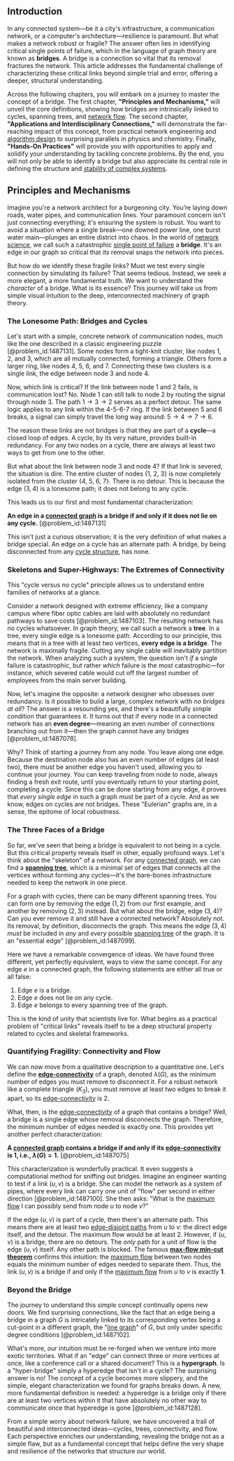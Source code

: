## Introduction
In any connected system—be it a city's infrastructure, a communication network, or a computer's architecture—resilience is paramount. But what makes a network robust or fragile? The answer often lies in identifying critical single points of failure, which in the language of graph theory are known as **bridges**. A bridge is a connection so vital that its removal fractures the network. This article addresses the fundamental challenge of characterizing these critical links beyond simple trial and error, offering a deeper, structural understanding.

Across the following chapters, you will embark on a journey to master the concept of a bridge. The first chapter, **"Principles and Mechanisms,"** will unveil the core definitions, showing how bridges are intrinsically linked to cycles, spanning trees, and [network flow](@article_id:270965). The second chapter, **"Applications and Interdisciplinary Connections,"** will demonstrate the far-reaching impact of this concept, from practical network engineering and [algorithm design](@article_id:633735) to surprising parallels in physics and chemistry. Finally, **"Hands-On Practices"** will provide you with opportunities to apply and solidify your understanding by tackling concrete problems. By the end, you will not only be able to identify a bridge but also appreciate its central role in defining the structure and [stability of complex systems](@article_id:164868).

## Principles and Mechanisms

Imagine you're a network architect for a burgeoning city. You’re laying down roads, water pipes, and communication lines. Your paramount concern isn't just connecting everything; it's ensuring the system is robust. You want to avoid a situation where a single break—one downed power line, one burst water main—plunges an entire district into chaos. In the world of [network science](@article_id:139431), we call such a catastrophic [single point of failure](@article_id:267015) a **bridge**. It's an edge in our graph so critical that its removal snaps the network into pieces.

But how do we identify these fragile links? Must we test every single connection by simulating its failure? That seems tedious. Instead, we seek a more elegant, a more fundamental truth. We want to understand the *character* of a bridge. What is its essence? This journey will take us from simple visual intuition to the deep, interconnected machinery of graph theory.

### The Lonesome Path: Bridges and Cycles

Let's start with a simple, concrete network of communication nodes, much like the one described in a classic engineering puzzle [@problem_id:1487131]. Some nodes form a tight-knit cluster, like nodes 1, 2, and 3, which are all mutually connected, forming a triangle. Others form a larger ring, like nodes 4, 5, 6, and 7. Connecting these two clusters is a single link, the edge between node 3 and node 4.

Now, which link is critical? If the link between node 1 and 2 fails, is communication lost? No. Node 1 can still talk to node 2 by routing the signal through node 3. The path $1 \to 3 \to 2$ serves as a perfect detour. The same logic applies to any link within the 4-5-6-7 ring. If the link between 5 and 6 breaks, a signal can simply travel the long way around: $5 \to 4 \to 7 \to 6$.

The reason these links are not bridges is that they are part of a **cycle**—a closed loop of edges. A cycle, by its very nature, provides built-in redundancy. For any two nodes on a cycle, there are always at least two ways to get from one to the other.

But what about the link between node 3 and node 4? If that link is severed, the situation is dire. The entire cluster of nodes {1, 2, 3} is now completely isolated from the cluster {4, 5, 6, 7}. There is no detour. This is because the edge $(3, 4)$ is a lonesome path; it does not belong to any cycle.

This leads us to our first and most fundamental characterization:

**An edge in a [connected graph](@article_id:261237) is a bridge if and only if it does not lie on any cycle.** [@problem_id:1487131]

This isn't just a curious observation; it is the very definition of what makes a bridge special. An edge on a cycle has an alternate path. A bridge, by being disconnected from any [cycle structure](@article_id:146532), has none.

### Skeletons and Super-Highways: The Extremes of Connectivity

This "cycle versus no cycle" principle allows us to understand entire families of networks at a glance.

Consider a network designed with extreme efficiency, like a company campus where fiber optic cables are laid with absolutely no redundant pathways to save costs [@problem_id:1487103]. The resulting network has no cycles whatsoever. In graph theory, we call such a network a **tree**. In a tree, every single edge is a lonesome path. According to our principle, this means that in a tree with at least two vertices, **every edge is a bridge**. The network is maximally fragile. Cutting any single cable will inevitably partition the network. When analyzing such a system, the question isn't *if* a single failure is catastrophic, but rather *which* failure is the *most* catastrophic—for instance, which severed cable would cut off the largest number of employees from the main server building.

Now, let's imagine the opposite: a network designer who obsesses over redundancy. Is it possible to build a large, complex network with *no bridges at all*? The answer is a resounding yes, and there's a beautifully simple condition that guarantees it. It turns out that if every node in a connected network has an **even degree**—meaning an even number of connections branching out from it—then the graph cannot have any bridges [@problem_id:1487078].

Why? Think of starting a journey from any node. You leave along one edge. Because the destination node also has an even number of edges (at least two), there must be another edge you haven't used, allowing you to continue your journey. You can keep traveling from node to node, always finding a fresh exit route, until you eventually return to your starting point, completing a cycle. Since this can be done starting from any edge, it proves that *every single edge* in such a graph must be part of a cycle. And as we know, edges on cycles are not bridges. These "Eulerian" graphs are, in a sense, the epitome of local robustness.

### The Three Faces of a Bridge

So far, we've seen that being a bridge is equivalent to not being in a cycle. But this critical property reveals itself in other, equally profound ways. Let's think about the "skeleton" of a network. For any [connected graph](@article_id:261237), we can find a **[spanning tree](@article_id:262111)**, which is a minimal set of edges that connects all the vertices without forming any cycles—it's the bare-bones infrastructure needed to keep the network in one piece.

For a graph with cycles, there can be many different spanning trees. You can form one by removing the edge $(1,2)$ from our first example, and another by removing $(2,3)$ instead. But what about the bridge, edge $(3,4)$? Can you ever remove it and still have a connected network? Absolutely not. Its removal, by definition, disconnects the graph. This means the edge $(3,4)$ *must* be included in *any* and *every* possible [spanning tree](@article_id:262111) of the graph. It is an "essential edge" [@problem_id:1487099].

Here we have a remarkable convergence of ideas. We have found three different, yet perfectly equivalent, ways to view the same concept. For any edge $e$ in a connected graph, the following statements are either all true or all false:

1.  Edge $e$ is a bridge.
2.  Edge $e$ does not lie on any cycle.
3.  Edge $e$ belongs to every spanning tree of the graph.

This is the kind of unity that scientists live for. What begins as a practical problem of "critical links" reveals itself to be a deep structural property related to cycles and skeletal frameworks.

### Quantifying Fragility: Connectivity and Flow

We can now move from a qualitative description to a quantitative one. Let's define the **[edge-connectivity](@article_id:272006)** of a graph, denoted $\lambda(G)$, as the minimum number of edges you must remove to disconnect it. For a robust network like a complete triangle ($K_3$), you must remove at least two edges to break it apart, so its [edge-connectivity](@article_id:272006) is 2.

What, then, is the [edge-connectivity](@article_id:272006) of a graph that contains a bridge? Well, a bridge is a single edge whose removal disconnects the graph. Therefore, the minimum number of edges needed is exactly one. This provides yet another perfect characterization:

**A [connected graph](@article_id:261237) contains a bridge if and only if its [edge-connectivity](@article_id:272006) is 1, i.e., $\lambda(G) = 1$.** [@problem_id:1487075]

This characterization is wonderfully practical. It even suggests a computational method for sniffing out bridges. Imagine an engineer wanting to test if a link $(u, v)$ is a bridge. She can model the network as a system of pipes, where every link can carry one unit of "flow" per second in either direction [@problem_id:1487100]. She then asks: "What is the [maximum flow](@article_id:177715) I can possibly send from node $u$ to node $v$?"

If the edge $(u, v)$ is part of a cycle, then there's an alternate path. This means there are at least two [edge-disjoint paths](@article_id:271425) from $u$ to $v$: the direct edge itself, and the detour. The maximum flow would be at least 2. However, if $(u, v)$ is a bridge, there are no detours. The *only* path for a unit of flow is the edge $(u,v)$ itself. Any other path is blocked. The famous **[max-flow min-cut theorem](@article_id:149965)** confirms this intuition: the [maximum flow](@article_id:177715) between two nodes equals the minimum number of edges needed to separate them. Thus, the link $(u, v)$ is a bridge if and only if the [maximum flow](@article_id:177715) from $u$ to $v$ is exactly **1**.

### Beyond the Bridge

The journey to understand this simple concept continually opens new doors. We find surprising connections, like the fact that an edge being a bridge in a graph $G$ is intricately linked to its corresponding vertex being a cut-point in a different graph, the "[line graph](@article_id:274805)" of $G$, but only under specific degree conditions [@problem_id:1487102].

What's more, our intuition must be re-forged when we venture into more exotic territories. What if an "edge" can connect three or more vertices at once, like a conference call or a shared document? This is a **hypergraph**. Is a "hyper-bridge" simply a hyperedge that isn't in a cycle? The surprising answer is no! The concept of a cycle becomes more slippery, and the simple, elegant characterization we found for graphs breaks down. A new, more fundamental definition is needed: a hyperedge is a bridge only if there are at least two vertices within it that have absolutely no other way to communicate once that hyperedge is gone [@problem_id:1487128].

From a simple worry about network failure, we have uncovered a trail of beautiful and interconnected ideas—cycles, trees, connectivity, and flow. Each perspective enriches our understanding, revealing the bridge not as a simple flaw, but as a fundamental concept that helps define the very shape and resilience of the networks that structure our world.